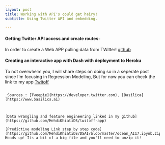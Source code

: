 ```yaml
---
layout: post
title: Working with API's could get hairy!
subtitle: Using Twitter API and embedding.

---
```


#### Getting Twitter API access and create routes:
In order to create a Web APP pulling data from TWitter! [github](github.com/MehdiKhiatiDS)


#### Creating an interactive app with Dash with deployment to Heroku

To not overwhelm you, I will share steps on doing so in a seperate post since I'm focusing in Regression Modeling, 
But for now you can check the link to my app [Twitoff](https://mehdi-twitoff17.herokuapp.com)



```

_Sources_: [Tweepie](https://developer.twitter.com), [Basilica](https://www.basilica.ai)



[Data wrangling and feature engineering linked in my github](https://github.com/MehdiKhiatiDS/twitoff-app)

[Predictive modeling Link step by step code](https://github.com/MehdiKhiatiDS/DSAI/blob/master/ocean_AI17.ipynb.zip)
Heads up! Its a bit of a big file and you'll need to unzip it!



